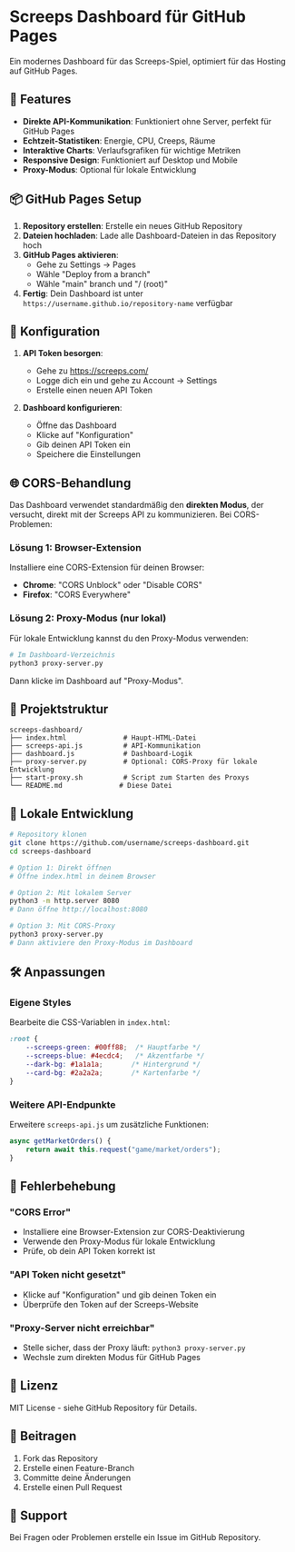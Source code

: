 # Screeps Dashboard für GitHub Pages

Ein modernes Dashboard für das Screeps-Spiel, optimiert für das Hosting auf GitHub Pages.

## 🚀 Features

- **Direkte API-Kommunikation**: Funktioniert ohne Server, perfekt für GitHub Pages
- **Echtzeit-Statistiken**: Energie, CPU, Creeps, Räume
- **Interaktive Charts**: Verlaufsgrafiken für wichtige Metriken
- **Responsive Design**: Funktioniert auf Desktop und Mobile
- **Proxy-Modus**: Optional für lokale Entwicklung

## 📦 GitHub Pages Setup

1. **Repository erstellen**: Erstelle ein neues GitHub Repository
2. **Dateien hochladen**: Lade alle Dashboard-Dateien in das Repository hoch
3. **GitHub Pages aktivieren**: 
   - Gehe zu Settings → Pages
   - Wähle "Deploy from a branch"
   - Wähle "main" branch und "/ (root)"
4. **Fertig**: Dein Dashboard ist unter `https://username.github.io/repository-name` verfügbar

## 🔧 Konfiguration

1. **API Token besorgen**:
   - Gehe zu https://screeps.com/
   - Logge dich ein und gehe zu Account → Settings
   - Erstelle einen neuen API Token

2. **Dashboard konfigurieren**:
   - Öffne das Dashboard
   - Klicke auf "Konfiguration"
   - Gib deinen API Token ein
   - Speichere die Einstellungen

## 🌐 CORS-Behandlung

Das Dashboard verwendet standardmäßig den **direkten Modus**, der versucht, direkt mit der Screeps API zu kommunizieren. Bei CORS-Problemen:

### Lösung 1: Browser-Extension
Installiere eine CORS-Extension für deinen Browser:
- **Chrome**: "CORS Unblock" oder "Disable CORS"
- **Firefox**: "CORS Everywhere"

### Lösung 2: Proxy-Modus (nur lokal)
Für lokale Entwicklung kannst du den Proxy-Modus verwenden:

```bash
# Im Dashboard-Verzeichnis
python3 proxy-server.py
```

Dann klicke im Dashboard auf "Proxy-Modus".

## 📂 Projektstruktur

```
screeps-dashboard/
├── index.html              # Haupt-HTML-Datei
├── screeps-api.js          # API-Kommunikation
├── dashboard.js            # Dashboard-Logik
├── proxy-server.py         # Optional: CORS-Proxy für lokale Entwicklung
├── start-proxy.sh          # Script zum Starten des Proxys
└── README.md              # Diese Datei
```

## 🔨 Lokale Entwicklung

```bash
# Repository klonen
git clone https://github.com/username/screeps-dashboard.git
cd screeps-dashboard

# Option 1: Direkt öffnen
# Öffne index.html in deinem Browser

# Option 2: Mit lokalem Server
python3 -m http.server 8080
# Dann öffne http://localhost:8080

# Option 3: Mit CORS-Proxy
python3 proxy-server.py
# Dann aktiviere den Proxy-Modus im Dashboard
```

## 🛠️ Anpassungen

### Eigene Styles
Bearbeite die CSS-Variablen in `index.html`:

```css
:root {
    --screeps-green: #00ff88;  /* Hauptfarbe */
    --screeps-blue: #4ecdc4;   /* Akzentfarbe */
    --dark-bg: #1a1a1a;       /* Hintergrund */
    --card-bg: #2a2a2a;       /* Kartenfarbe */
}
```

### Weitere API-Endpunkte
Erweitere `screeps-api.js` um zusätzliche Funktionen:

```javascript
async getMarketOrders() {
    return await this.request("game/market/orders");
}
```

## 🚨 Fehlerbehebung

### "CORS Error" 
- Installiere eine Browser-Extension zur CORS-Deaktivierung
- Verwende den Proxy-Modus für lokale Entwicklung
- Prüfe, ob dein API Token korrekt ist

### "API Token nicht gesetzt"
- Klicke auf "Konfiguration" und gib deinen Token ein
- Überprüfe den Token auf der Screeps-Website

### "Proxy-Server nicht erreichbar"
- Stelle sicher, dass der Proxy läuft: `python3 proxy-server.py`
- Wechsle zum direkten Modus für GitHub Pages

## 📄 Lizenz

MIT License - siehe GitHub Repository für Details.

## 🤝 Beitragen

1. Fork das Repository
2. Erstelle einen Feature-Branch
3. Committe deine Änderungen
4. Erstelle einen Pull Request

## 📧 Support

Bei Fragen oder Problemen erstelle ein Issue im GitHub Repository. 
